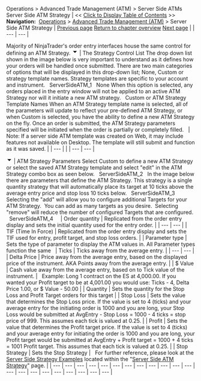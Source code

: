 ﻿
Operations > Advanced Trade Management (ATM) > Server Side ATMs
Server Side ATM Strategy
| << [Click to Display Table of Contents](server-side-atm-strategy.md) >> **Navigation:**     [Operations](operations.md) > [Advanced Trade Management (ATM)](advanced_trade_management_atm.md) > Server Side ATM Strategy | [Previous page](faq.md) [Return to chapter overview](advanced_trade_management_atm.md) [Next page](server-side-stop-strategy.md) |
| --- | --- |

Majority of NinjaTrader's order entry interfaces house the same control for defining an ATM Strategy.
![tog_minus](tog_minus.gif)
| The Strategy Control List The drop down list shown in the image below is very important to understand as it defines how your orders will be handled once submitted. There are two main categories of options that will be displayed in this drop-down list; None, Custom or strategy template names. Strategy templates are specific to your account and instrument.   ServerSideATM_1   None When this option is selected, any orders placed in the entry window will not be applied to an active ATM Strategy nor will it initiate a new ATM strategy.   Custom or ATM Strategy Template Names When an ATM Strategy template name is selected, all of the parameters will update to reflect your pre-defined ATM Strategy, or when Custom is selected, you have the ability to define a new ATM Strategy on the fly. Once an order is submitted, the ATM Strategy parameters specified will be initiated when the order is partially or completely filled.     | Note: If a server side ATM template was created on Web, it may include features not available on Desktop. The template will still submit and function as it was saved. | | --- | |
| --- | --- |

![tog_minus](tog_minus.gif)
| ATM Strategy Parameters Select Custom to define a new ATM Strategy or select the saved ATM Strategy template and select "edit" in the ATM Strategy combo box as seen below.   ServerSideATM_2   In the image below there are parameters that define the ATM Strategy. This strategy is a single quantity strategy that will automatically place its target at 10 ticks above the average entry price and stop loss 10 ticks below.   ServerSideATM_3   Selecting the "add" will allow you to configure additional Targets for your ATM Strategy.  You can add as many targets as you desire.  Selecting "remove" will reduce the number of configured Targets that are configured.   ServerSideATM_4       | Order quantity | Replicated from the order entry display and sets the initial quantity used for the entry order. | | --- | --- | | TIF (Time In Force) | Replicated from the order entry display and sets the TIF used for entry, profit target, and stop loss orders. | | Parameter type | Sets the type of parameter to display the ATM values in. All Parameter types function the same     | Ticks | Ticks away from the average entry. | | --- | --- | | Delta Price | Price away from the average entry, based on the displayed price of the instrument. AKA Points away from the average entry. | | $ Value | Cash value away from the average entry, based on to Tick value of the instrument. |      Example: Long 1 contract on the ES at 4,000.00. If you wanted your Profit target to be at 4,001.00 you would use: Ticks - 4, Delta Price 1.00, or $ Value - 50.00 | | Quantity | Sets the quantity for the Stop Loss and Profit Target orders for this target | | Stop Loss | Sets the value that determines the Stop Loss price. If the value is set to 4 (ticks) and your average entry for the initiating order is 1000 and you are long, your Stop Loss would be submitted at AvgEntry - Stop Loss = 1000 - 4 ticks = stop price of 999. This assumes each tick is valued at 0.25. | | Profit | Sets the value that determines the Profit target price. If the value is set to 4 (ticks) and your average entry for initiating the order is 1000 and you are long, your Profit target would be submitted at AvgEntry + Profit target = 1000 + 4 ticks = 1001 Profit target. This assumes that each tick is valued at 0.25. | | Stop Strategy | Sets the Stop Strategy |      For further reference, please look at the [Server Side Strategy Examples](tutorial-server-side-atm-examp.md) located within the "[Server Side ATM Strategy](server-side-atm-strategy.md)" page. |
| --- | --- | --- | --- | --- | --- | --- | --- | --- | --- | --- | --- | --- | --- | --- | --- | --- | --- | --- | --- | --- |

